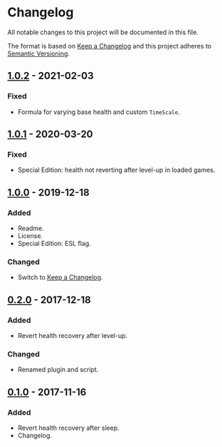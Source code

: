 # Changelog

All notable changes to this project will be documented in this file.

The format is based on [Keep a Changelog] and this project adheres to
[Semantic Versioning].

## [1.0.2] - 2021-02-03

### Fixed
- Formula for varying base health and custom `TimeScale`.

## [1.0.1] - 2020-03-20

### Fixed
- Special Edition: health not reverting after level-up in loaded games.

## [1.0.0] - 2019-12-18

### Added
- Readme.
- License.
- Special Edition: ESL flag.

### Changed
- Switch to [Keep a Changelog].

## [0.2.0] - 2017-12-18

### Added
- Revert health recovery after level-up.

### Changed
- Renamed plugin and script.

## [0.1.0] - 2017-11-16

### Added
- Revert health recovery after sleep.
- Changelog.


[Keep a Changelog]: https://keepachangelog.com/en/1.0.0/
[Semantic Versioning]: https://semver.org/spec/v2.0.0.html
[1.0.2]: https://github.com/pragasette/no-health-reset/compare/v1.0.1...v1.0.2
[1.0.1]: https://github.com/pragasette/no-health-reset/compare/v1.0.0...v1.0.1
[1.0.0]: https://github.com/pragasette/no-health-reset/compare/v0.2.0...v1.0.0
[0.2.0]: https://github.com/pragasette/no-health-reset/compare/v0.1.0...v0.2.0
[0.1.0]: https://github.com/pragasette/no-health-reset/releases/tag/v0.1.0
